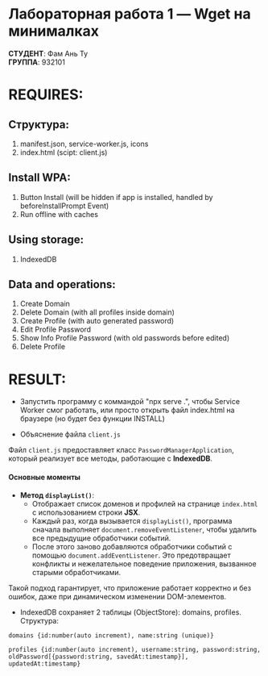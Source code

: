 # Лабораторная работа 1 — Wget на минималках

**СТУДЕНТ**: Фам Ань Ту  
**ГРУППА**: 932101  

# REQUIRES:

## Структура:

1. manifest.json, service-worker.js, icons 
2. index.html (scipt: client.js)

## Install WPA:

1. Button Install (will be hidden if app is installed, handled by beforeInstallPrompt Event) 
2. Run offline with caches 

## Using storage:

1. IndexedDB 

## Data and operations:

1. Create Domain 
2. Delete Domain (with all profiles inside domain) 
3. Create Profile (with auto generated password) 
4. Edit Profile Password 
5. Show Info Profile Password (with old passwords before edited) 
6. Delete Profile 



# RESULT:

- Запустить программу с коммандой "npx serve .", чтобы Service Worker смог работать, или просто открыть файл index.html на браузере (но будет без функции INSTALL)

- Объяснение файла `client.js`

Файл `client.js` предоставляет класс `PasswordManagerApplication`, который реализует все методы, работающие с **IndexedDB**. 

#### Основные моменты
- **Метод `displayList()`**:
  - Отображает список доменов и профилей на странице `index.html` с использованием строки **JSX**.
  - Каждый раз, когда вызывается `displayList()`, программа сначала выполняет `document.removeEventListener`, чтобы удалить все предыдущие обработчики событий.
  - После этого заново добавляются обработчики событий с помощью `document.addEventListener`. Это предотвращает конфликты и нежелательное поведение приложения, вызванное старыми обработчиками.

Такой подход гарантирует, что приложение работает корректно и без ошибок, даже при динамическом изменении DOM-элементов.


- IndexedDB сохраняет 2 таблицы (ObjectStore): domains, profiles. Структура:

`domains {id:number(auto increment), name:string (unique)}`

`profiles {id:number(auto increment), username:string, password:string, oldPassword[{password:string, savedAt:timestamp}], updatedAt:timestamp}`
